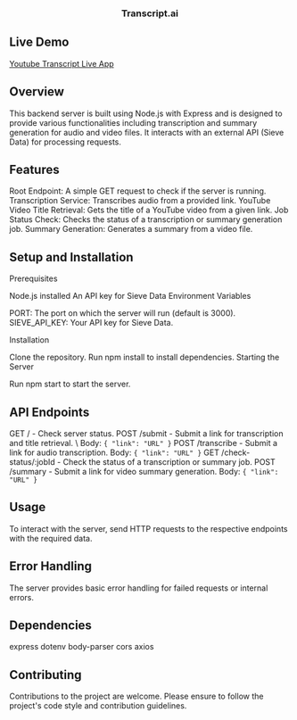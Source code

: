 <div align="center">
  <h3>Transcript.ai</h3>
</div>

## Live Demo
[Youtube Transcript Live App](https://transcript-fe.vercel.app/)

## Overview
This backend server is built using Node.js with Express and is designed to provide various functionalities including transcription and summary generation for audio and video files. It interacts with an external API (Sieve Data) for processing requests.

## Features
Root Endpoint: A simple GET request to check if the server is running.
Transcription Service: Transcribes audio from a provided link.
YouTube Video Title Retrieval: Gets the title of a YouTube video from a given link.
Job Status Check: Checks the status of a transcription or summary generation job.
Summary Generation: Generates a summary from a video file.

## Setup and Installation

Prerequisites

Node.js installed
An API key for Sieve Data
Environment Variables

PORT: The port on which the server will run (default is 3000).
SIEVE_API_KEY: Your API key for Sieve Data.

Installation

Clone the repository.
Run npm install to install dependencies.
Starting the Server

Run npm start to start the server.

## API Endpoints
GET / - Check server status. 
POST /submit - Submit a link for transcription and title retrieval. \ 
Body: `{ "link": "URL" }`
POST /transcribe - Submit a link for audio transcription.
Body: `{ "link": "URL" }`
GET /check-status/:jobId - Check the status of a transcription or summary job.
POST /summary - Submit a link for video summary generation.
Body: `{ "link": "URL" }`

## Usage

To interact with the server, send HTTP requests to the respective endpoints with the required data.

## Error Handling

The server provides basic error handling for failed requests or internal errors.

## Dependencies
express
dotenv
body-parser
cors
axios

## Contributing

Contributions to the project are welcome. Please ensure to follow the project's code style and contribution guidelines.